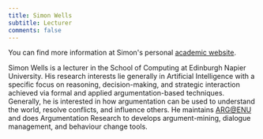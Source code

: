```yaml
---
title: Simon Wells
subtitle: Lecturer
comments: false
---
```

You can find more information at Simon's personal [academic website](http://www.simonwells.org).

Simon Wells is a lecturer in the School of Computing at Edinburgh Napier University. His research interests lie generally in Artificial Intelligence with a specific focus on reasoning, decision-making, and strategic interaction achieved via formal and applied argumentation-based techniques. Generally, he is interested in how argumentation can be used to understand the world, resolve conflicts, and influence others. He maintains <a href="http://arg.napier.ac.uk">ARG@ENU</a> and does Argumentation Research to develops argument-mining, dialogue management, and behaviour change tools. 

